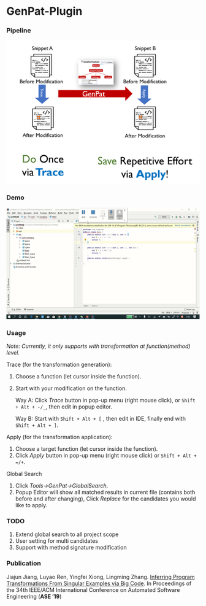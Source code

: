 # GenPat-Plugin



### Pipeline

![pipeline](other/pipeline.png)



### Demo

![demo](other/demo-only-apply.gif)



### Usage

*Note: Currently, it only supports with transformation at function(method) level.*

Trace (for the transformation generation):
  
  1. Choose a function (let cursor inside the function).
  
  2. Start with your modification on the function.
  
      Way A: Click *Trace* button in pop-up menu (right mouse click), or `Shift + Alt + -/_`, then edit in popup editor.
      
      Way B: Start with  `Shift + Alt + [` , then edit in IDE, finally end with `Shift + Alt + ]`.



Apply (for the transformation application):
  1. Choose a target function (let cursor inside the function).
  2. Click *Apply* button in pop-up menu (right mouse click) or  `Shift + Alt + =/+`.

Global Search
  1. Click *Tools->GenPat->GlobalSearch*.
  2. Popup Editor will show all matched results in current file (contains both before and after changing), Click *Replace* for the candidates you would like to apply.

### TODO

1. Extend global search to all project scope
2. User setting for multi candidates
4. Support with method signature modification


### Publication

Jiajun Jiang, Luyao Ren, Yingfei Xiong, Lingming Zhang. [Inferring Program Transformations From
Singular Examples via Big Code](http://luyaoren.com/wp-content/uploads/ASE19-GENPAT.pdf). In Proceedings of the 34th IEEE/ACM International Conference on
Automated Software Engineering (**ASE ’19**)

